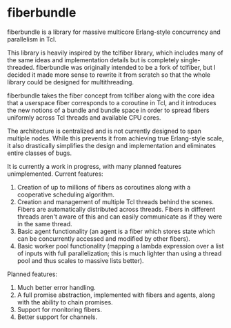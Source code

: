 fiberbundle
===========

fiberbundle is a library for massive multicore Erlang-style concurrency and parallelism in Tcl.

This library is heavily inspired by the tclfiber library, which includes many of the same ideas and implementation details but is completely single-threaded. fiberbundle was originally intended to be a fork of tclfiber, but I decided it made more sense to rewrite it from scratch so that the whole library could be designed for multithreading.

fiberbundle takes the fiber concept from tclfiber along with the core idea that a userspace fiber corresponds to a coroutine in Tcl, and it introduces the new notions of a bundle and bundle space in order to spread fibers uniformly across Tcl threads and available CPU cores.

The architecture is centralized and is not currently designed to span multiple nodes. While this prevents it from achieving true Erlang-style scale, it also drastically simplifies the design and implementation and eliminates entire classes of bugs.

It is currently a work in progress, with many planned features unimplemented. Current features:

1. Creation of up to millions of fibers as coroutines along with a cooperative scheduling algorithm.
2. Creation and management of multiple Tcl threads behind the scenes. Fibers are automatically distributed across threads. Fibers in different threads aren't aware of this and can easily communicate as if they were in the same thread.
3. Basic agent functionality (an agent is a fiber which stores state which can be concurrently accessed and modified by other fibers).
4. Basic worker pool functionality (mapping a lambda expression over a list of inputs with full parallelization; this is much lighter than using a thread pool and thus scales to massive lists better).

Planned features:

1. Much better error handling.
2. A full promise abstraction, implemented with fibers and agents, along with the ability to chain promises.
3. Support for monitoring fibers.
4. Better support for channels.

